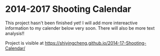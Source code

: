 # 2014-2017 Shooting Calendar

This project hasn't been finished yet! I will add more intereactive information to my calender below very soon. There will also be more text analysis!!

Project is visible at https://shiyingcheng.github.io/2014-17-Shooting-Calendar/
